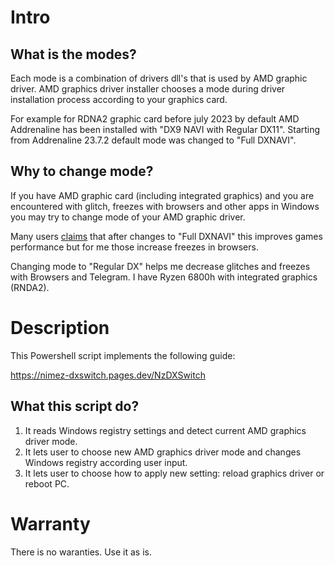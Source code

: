 # Intro

## What is the modes?

Each mode is a combination of drivers dll's that is used by AMD graphic driver. AMD graphics driver installer chooses a mode during driver installation process according to your graphics card.

 For example for RDNA2 graphic card before july 2023 by default AMD Addrenaline has been installed with "DX9 NAVI with Regular DX11". Starting from Addrenaline 23.7.2 default mode was changed to "Full DXNAVI".

## Why to change mode?

If you have AMD graphic card (including integrated graphics) and you are encountered with glitch, freezes with browsers and other apps in Windows you may try to change mode of your AMD graphic driver.

Many users [claims](https://www.reddit.com/r/Amd/comments/15ggbmw/amd_driver_2372_now_enables_dxnavi_by_default_for/)  that after changes to "Full DXNAVI" this improves games performance but for me those increase freezes in browsers.

Changing mode to "Regular DX" helps me decrease glitches and freezes with Browsers and Telegram. I have Ryzen 6800h with integrated graphics (RNDA2).

# Description

This Powershell script implements the following guide:

https://nimez-dxswitch.pages.dev/NzDXSwitch

## What this script do?

1. It reads Windows registry settings and detect current AMD graphics driver mode.
2. It lets user to choose new AMD graphics driver mode and changes Windows registry according user input.
3. It lets user to choose how to apply new setting: reload graphics driver or reboot PC.

# Warranty

There is no waranties. Use it as is.